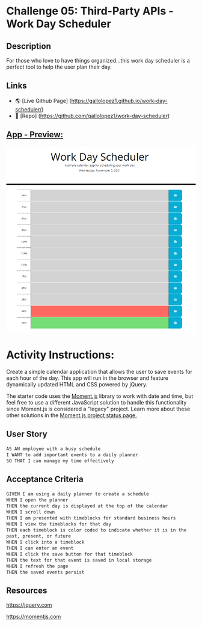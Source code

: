 # Challenge 05: Third-Party APIs - Work Day Scheduler

## Description

For those who love to have things organized...this work day scheduler is a perfect tool to help the user plan their day.

## Links

* 🌎 [Live Github Page] (https://gallolopez1.github.io/work-day-scheduler/)
* 💾 [Repo] (https://github.com/gallolopez1/work-day-scheduler)

## <u>App - Preview:</u>

<img src="Assets\images\Work Day Scheduler preview.PNG" alt="app-preview" />

# Activity Instructions:

Create a simple calendar application that allows the user to save events for each hour of the day. This app will run in the browser and feature dynamically updated HTML and CSS powered by jQuery.

The starter code uses the [Moment.js](https://momentjs.com/) library to work with date and time, but feel free to use a different JavaScript solution to handle this functionality since Moment.js is considered a "legacy" project. Learn more about these other solutions in the [Moment.js project status page.](https://momentjs.com/docs/#/-project-status/)

## User Story

```
AS AN employee with a busy schedule
I WANT to add important events to a daily planner
SO THAT I can manage my time effectively
```

## Acceptance Criteria

```
GIVEN I am using a daily planner to create a schedule
WHEN I open the planner
THEN the current day is displayed at the top of the calendar
WHEN I scroll down
THEN I am presented with timeblocks for standard business hours
WHEN I view the timeblocks for that day
THEN each timeblock is color coded to indicate whether it is in the past, present, or future
WHEN I click into a timeblock
THEN I can enter an event
WHEN I click the save button for that timeblock
THEN the text for that event is saved in local storage
WHEN I refresh the page
THEN the saved events persist
```

## Resources

https://jquery.com

https://momentjs.com
